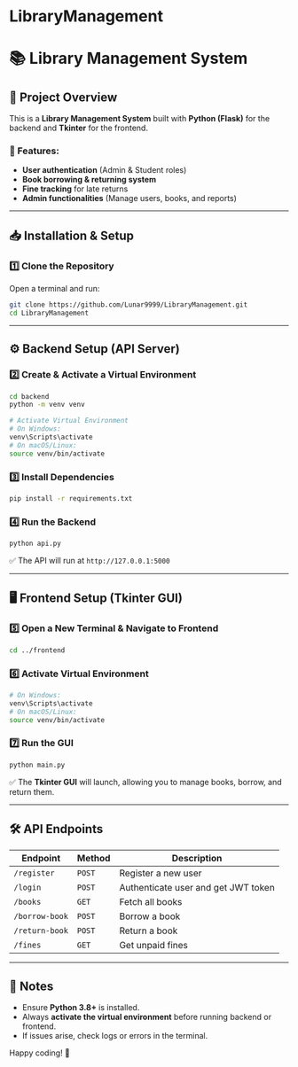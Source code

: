 # LibraryManagement
# 📚 Library Management System

## **🚀 Project Overview**
This is a **Library Management System** built with **Python (Flask)** for the backend and **Tkinter** for the frontend.

### **🔹 Features:**
- **User authentication** (Admin & Student roles)
- **Book borrowing & returning system**
- **Fine tracking** for late returns
- **Admin functionalities** (Manage users, books, and reports)

---
## **📥 Installation & Setup**
### **1️⃣ Clone the Repository**
Open a terminal and run:
```bash
git clone https://github.com/Lunar9999/LibraryManagement.git
cd LibraryManagement
```
---
## **⚙️ Backend Setup (API Server)**
### **2️⃣ Create & Activate a Virtual Environment**
```bash
cd backend
python -m venv venv

# Activate Virtual Environment
# On Windows:
venv\Scripts\activate
# On macOS/Linux:
source venv/bin/activate
```
### **3️⃣ Install Dependencies**
```bash
pip install -r requirements.txt
```
### **4️⃣ Run the Backend**
```bash
python api.py
```
✅ The API will run at `http://127.0.0.1:5000`

---
## **🖥️ Frontend Setup (Tkinter GUI)**
### **5️⃣ Open a New Terminal & Navigate to Frontend**
```bash
cd ../frontend
```
### **6️⃣ Activate Virtual Environment**
```bash
# On Windows:
venv\Scripts\activate
# On macOS/Linux:
source venv/bin/activate
```
### **7️⃣ Run the GUI**
```bash
python main.py
```
✅ The **Tkinter GUI** will launch, allowing you to manage books, borrow, and return them.

---
## **🛠️ API Endpoints**
| Endpoint | Method | Description |
|----------|--------|-------------|
| `/register` | `POST` | Register a new user |
| `/login` | `POST` | Authenticate user and get JWT token |
| `/books` | `GET` | Fetch all books |
| `/borrow-book` | `POST` | Borrow a book |
| `/return-book` | `POST` | Return a book |
| `/fines` | `GET` | Get unpaid fines |

---
## **📌 Notes**
- Ensure **Python 3.8+** is installed.
- Always **activate the virtual environment** before running backend or frontend.
- If issues arise, check logs or errors in the terminal.

Happy coding! 🚀


